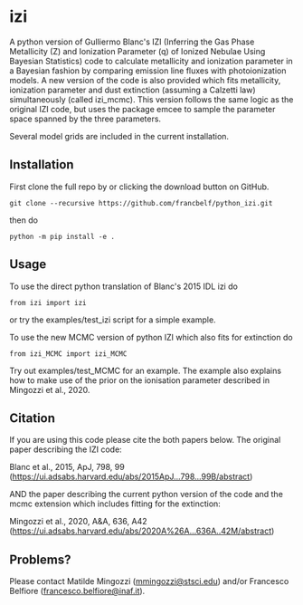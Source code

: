 # izi

A python version of Gulliermo Blanc's IZI (Inferring the Gas Phase Metallicity (Z) and Ionization Parameter (q) of Ionized Nebulae Using Bayesian Statistics) code to calculate metallicity and ionization parameter in a Bayesian fashion by comparing emission line fluxes with photoionization models. 
A new version of the code is also provided which fits metallicity, ionization parameter and dust extinction (assuming a Calzetti law) simultaneously (called izi_mcmc). This version follows the same logic as the original IZI code, but uses the package emcee to sample the parameter space spanned by the three parameters.

Several model grids are included in the current installation.

## Installation

First clone the full repo by or clicking the download button on GitHub.

`git clone --recursive https://github.com/francbelf/python_izi.git`

then do

`python -m pip install -e .`

## Usage
To use the direct python translation of Blanc's 2015 IDL izi do

`from izi import izi`

or try the examples/test_izi script for a simple example.

To use the new MCMC version of python IZI which also fits for extinction do

`from izi_MCMC import izi_MCMC`

Try out examples/test_MCMC for an example. The example also explains how to make use of the prior on the ionisation parameter described in Mingozzi et al., 2020.

## Citation

If you are using this code please cite the both papers below.
The original paper describing the IZI code:

Blanc et al., 2015, ApJ, 798, 99 (https://ui.adsabs.harvard.edu/abs/2015ApJ...798...99B/abstract)

AND the paper describing the current python version of the code and the mcmc extension which includes fitting for the extinction:

Mingozzi et al., 2020, A&A, 636, A42 (https://ui.adsabs.harvard.edu/abs/2020A%26A...636A..42M/abstract)

## Problems?

Please contact Matilde Mingozzi (mmingozzi@stsci.edu) and/or Francesco Belfiore (francesco.belfiore@inaf.it).
